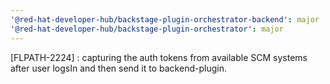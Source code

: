 ```yaml
---
'@red-hat-developer-hub/backstage-plugin-orchestrator-backend': major
'@red-hat-developer-hub/backstage-plugin-orchestrator': major
---
```


[FLPATH-2224] : capturing the auth tokens from available SCM systems after user logsIn and then send it to backend-plugin.
